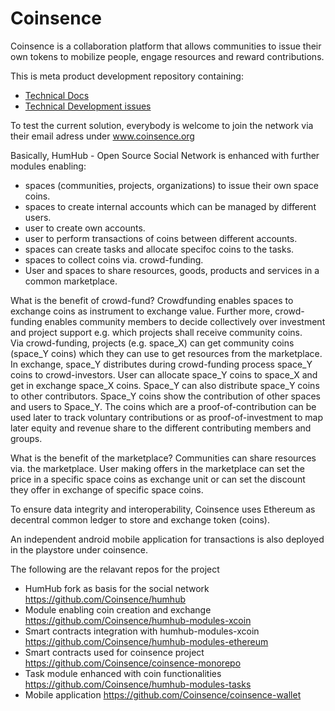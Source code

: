 # Coinsence

Coinsence is a collaboration platform that allows communities to issue their own tokens to mobilize people, engage resources and reward contributions. 

This is meta product development repository containing: 

- [Technical Docs](https://github.com/Coinsence/meta/tree/master/docs)
- [Technical Development issues](https://github.com/Coinsence/meta/issues)

To test the current solution, everybody is welcome to join the network via their email adress under www.coinsence.org

Basically, HumHub - Open Source Social Network is enhanced with further modules enabling: 
- spaces (communities, projects, organizations) to issue their own space coins. 
- spaces to create internal accounts which can be managed by different users.
- user to create own accounts.
- user to perform transactions of coins between different accounts.
- spaces can create tasks and allocate specifoc coins to the tasks.
- spaces to collect coins via. crowd-funding. 
- User and spaces to share resources, goods, products and services in a common marketplace. 

What is the benefit of crowd-fund?
Crowdfunding enables spaces to exchange coins as instrument to exchange value. Further more, crowd-funding enables community members to decide collectively over investment and project support e.g. which projects shall receive community coins.  
Via crowd-funding, projects (e.g. space_X) can get community coins (space_Y coins) which they can use to get resources from the marketplace. In exchange, space_Y distributes during crowd-funding process space_Y coins to crowd-investors. User can allocate space_Y coins to space_X and get in exchange space_X coins.
Space_Y can also distribute space_Y coins to other contributors. 
Space_Y coins show the contribution of other spaces and users to Space_Y. The coins which are a proof-of-contribution can be used later to track voluntary contributions or as proof-of-investment to map later equity and revenue share to the different contributing members and groups.

What is the benefit of the marketplace?
Communities can share resources via. the marketplace. User making offers in the marketplace can set the price in a specific space coins as exchange unit or can set the discount they offer in exchange of specific space coins.

To ensure data integrity and interoperability, Coinsence uses Ethereum as decentral common ledger to store and exchange token (coins). 

An independent android mobile application for transactions is also deployed in the playstore under coinsence. 


The following are the relavant repos for the project
- HumHub fork as basis for the social network https://github.com/Coinsence/humhub
- Module enabling coin creation and exchange https://github.com/Coinsence/humhub-modules-xcoin 
- Smart contracts integration with humhub-modules-xcoin https://github.com/Coinsence/humhub-modules-ethereum
- Smart contracts used for coinsence project https://github.com/Coinsence/coinsence-monorepo
- Task module enhanced with coin functionalities https://github.com/Coinsence/humhub-modules-tasks
- Mobile application https://github.com/Coinsence/coinsence-wallet

